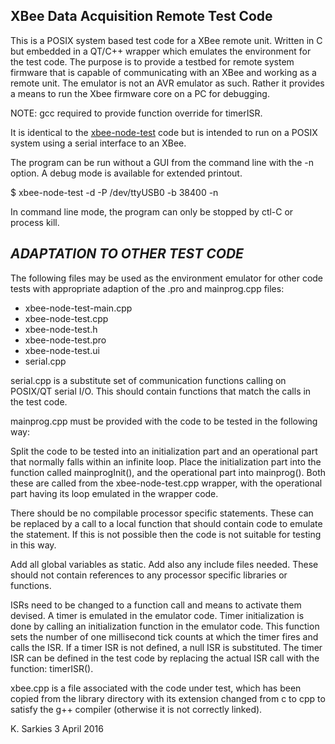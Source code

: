 XBee Data Acquisition Remote Test Code
--------------------------------------

This is a POSIX system based test code for a XBee remote unit. Written in C but
embedded in a QT/C++ wrapper which emulates the environment for the test code.
The purpose is to provide a testbed for remote system firmware that is capable
of communicating with an XBee and working as a remote unit. The emulator is not
an AVR emulator as such. Rather it provides a means to run the Xbee firmware
core on a PC for debugging.

NOTE: gcc required to provide function override for timerISR.

It is identical to the [xbee-node-test](https://github.com/ksarkies/XBee-Acquisition/tree/master/XBee-node-test) code but is intended to run on a POSIX
system using a serial interface to an XBee.

The program can be run without a GUI from the command line with the -n option.
A debug mode is available for extended printout.

$ xbee-node-test -d -P /dev/ttyUSB0 -b 38400 -n

In command line mode, the program can only be stopped by ctl-C or process kill.

***ADAPTATION TO OTHER TEST CODE***
-----------------------------------

The following files may be used as the environment emulator for other code tests
with appropriate adaption of the .pro and mainprog.cpp files:

* xbee-node-test-main.cpp
* xbee-node-test.cpp
* xbee-node-test.h
* xbee-node-test.pro
* xbee-node-test.ui
* serial.cpp

serial.cpp is a substitute set of communication functions calling on POSIX/QT
serial I/O. This should contain functions that match the calls in the test code.

mainprog.cpp must be provided with the code to be tested in the following way:

Split the code to be tested into an initialization part and an operational
part that normally falls within an infinite loop. Place the initialization part
into the function called mainprogInit(), and the operational part into
mainprog(). Both these are called from the xbee-node-test.cpp wrapper, with the
operational part having its loop emulated in the wrapper code.

There should be no compilable processor specific statements. These can be
replaced by a call to a local function that should contain code to emulate the
statement. If this is not possible then the code is not suitable for testing in
this way.

Add all global variables as static. Add also any include files needed. These
should not contain references to any processor specific libraries or functions.

ISRs need to be changed to a function call and means to activate them devised.
A timer is emulated in the emulator code. Timer initialization is done by
calling an initialization function in the emulator code. This function
sets the number of one millisecond tick counts at which the timer fires and
calls the ISR. If a timer ISR is not defined, a null ISR is substituted. The
timer ISR can be defined in the test code by replacing the actual ISR call with
the function: timerISR().

xbee.cpp is a file associated with the code under test, which has been copied
from the library directory with its extension changed from c to cpp to satisfy
the g++ compiler (otherwise it is not correctly linked).

K. Sarkies
3 April 2016

